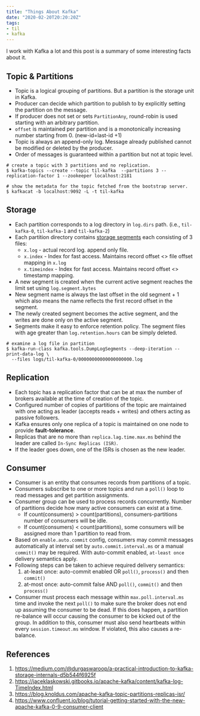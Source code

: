 ```yaml
---
title: "Things About Kafka"
date: "2020-02-20T20:20:20Z"
tags:
- til
- kafka
---
```


I work with Kafka a lot and this post is a summary of some interesting facts about it.

<!--more-->

## Topic & Partitions

* Topic is a logical grouping of partitions. But a partition is the storage unit in Kafka.
* Producer can decide which partition to publish to by explicitly setting the partition on the message.
* If producer does not set or sets `PartitionAny`, round-robin is used starting with an arbitrary partition.
* `offset` is maintained per partition and is a monotonically increasing number starting from 0. (new-id=last-id +1)
* Topic is always an append-only log. Message already published cannot be modified or deleted by the producer.
* Order of messages is guaranteed within a partition but not at topic level.

```shell
# create a topic with 3 partitions and no replication.
$ kafka-topics --create --topic til-kafka  --partitions 3 --replication-factor 1 --zookeeper localhost:2181

# show the metadata for the topic fetched from the bootstrap server.
$ kafkacat -b localhost:9092 -L -t til-kafka
```

## Storage

* Each partition corresponds to a log directory in `log.dirs` path. (i.e., `til-kafka-0`, `til-kafka-1`
  and `til-kafka-2`)
* Each partition directory
  contains [storage segments](https://jaceklaskowski.gitbooks.io/apache-kafka/content/kafka-log-LogSegment.html) each
  consisting of 3 files:
  * `x.log` - actual record log. append only file.
  * `x.index` - Index for fast access. Maintains record offset <> file offset mapping in `x.log`
  * `x.timeindex` - Index for fast access. Maintains record offset <> timestamp mapping.
* A new segment is created when the current active segment reaches the limit set using `log.segment.bytes`
* New segment name is always the last offset in the old segment + 1 which also means the name reflects the first record
  offset in the segment.
* The newly created segment becomes the active segment, and the writes are done only on the active segment.
* Segments make it easy to enforce retention policy. The segment files with age greater than `log.retention.hours` can
  be simply deleted.

```shell
# examine a log file in partition
$ kafka-run-class kafka.tools.DumpLogSegments --deep-iteration --print-data-log \
  --files logs/til-kafka-0/00000000000000000000.log
```

## Replication

* Each topic has a replication factor that can be at max the number of brokers available at the time of creation of the
  topic.
* Configured number of copies of partitions of the topic are maintained with one acting as leader (accepts reads +
  writes) and others acting as passive followers.
* Kafka ensures only one replica of a topic is maintained on one node to provide **fault-tolerance**.
* Replicas that are no more than `replica.lag.time.max.ms` behind the leader are called `In-Sync Replicas (ISR)`.
* If the leader goes down, one of the ISRs is chosen as the new leader.

## Consumer

* Consumer is an entity that consumes records from partitions of a topic.
* Consumers subscribe to one or more topics and run a `poll()` loop to read messages and get partition assignments.
* Consumer group can be used to process records concurrently. Number of partitions decide how many active consumers can
  exist at a time.
  * If count(consumers) > count(partitions), consumers-partitions number of consumers will be idle.
  * If count(consumers) < count(partitions), some consumers will be assigned more than 1 partition to read from.
* Based on `enable.auto.commit` config, consumers may commit messages automatically at interval set
  by `auto.commit.interval.ms` or a manual `commit()` may be required. With auto-commit enabled, `at-least once`
  delivery semantics apply.
* Following steps can be taken to achieve required delivery semantics:
  1. at-least once: auto-commit enabled OR `poll()`, `process()` and then `commit()`
  2. at-most once: auto-commit false AND `poll()`, `commit()` and then `process()`
* Consumer must process each message within `max.poll.interval.ms` time and invoke the next `poll()` to make sure the
  broker does not end up assuming the consumer to be dead. If this does happen, a partition re-balance will occur
  causing the consumer to be kicked out of the group. In addition to this, consumer must also send heartbeats within
  every `session.timeout.ms` window. If violated, this also causes a re-balance.

## References

1. <https://medium.com/@durgaswaroop/a-practical-introduction-to-kafka-storage-internals-d5b544f6925f>
2. <https://jaceklaskowski.gitbooks.io/apache-kafka/content/kafka-log-TimeIndex.html>
3. <https://blog.knoldus.com/apache-kafka-topic-partitions-replicas-isr/>
4. <https://www.confluent.io/blog/tutorial-getting-started-with-the-new-apache-kafka-0-9-consumer-client>


